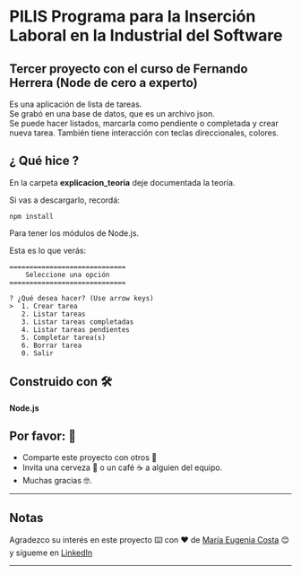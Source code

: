 # PILIS Programa para la Inserción Laboral en la Industrial del Software

## Tercer proyecto con el curso de Fernando Herrera (Node de cero a experto)

Es una aplicación de lista de tareas. <br>
Se grabó en una base de datos, que es un archivo json. <br>
Se puede hacer listados, marcarla como pendiente o completada y crear nueva tarea. También tiene interacción con teclas direccionales, colores. <br>

##  ¿ Qué hice ?

En la carpeta **explicacion_teoria** deje documentada la teoría. <br>
                                                       
Si vas a descargarlo, recordá:
```
npm install
```
Para tener los módulos de Node.js. <br>

Esta es lo que verás: <br>

```
=============================
    Seleccione una opción
=============================

? ¿Qué desea hacer? (Use arrow keys)
>  1. Crear tarea 
   2. Listar tareas
   3. Listar tareas completadas     
   4. Listar tareas pendientes      
   5. Completar tarea(s)
   6. Borrar tarea
   0. Salir
```   

## Construido con 🛠️

**Node.js**

## Por favor: 🎁

* Comparte este proyecto con otros 📢
* Invita una cerveza 🍺 o un café ☕ a alguien del equipo.
* Muchas gracias 🤓.


---

## Notas
Agradezco su interés en este proyecto ⌨️ con ❤️ de [María Eugenia Costa](https://github.com/eugenia1984) 😊 y sígueme en [LinkedIn](http://www.linkedin.com/in/maríaeugeniacosta)

---
